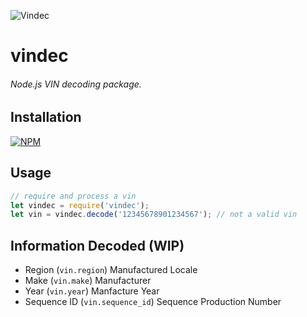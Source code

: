 ![Vindec](https://github.com/thephilip/vindec/blob/master/V.PNG)
# vindec
###### Node.js VIN decoding package.

## Installation
[![NPM](https://nodei.co/npm/vindec.png?downloads=true&downloadRank=true&stars=true)](https://nodei.co/npm/vindec/)

## Usage
```javascript
// require and process a vin
let vindec = require('vindec');
let vin = vindec.decode('12345678901234567'); // not a valid vin
```

## Information Decoded (WIP)
* Region (```vin.region```) Manufactured Locale
* Make (```vin.make```) Manufacturer
* Year (```vin.year```) Manfacture Year
* Sequence ID (```vin.sequence_id```) Sequence Production Number
